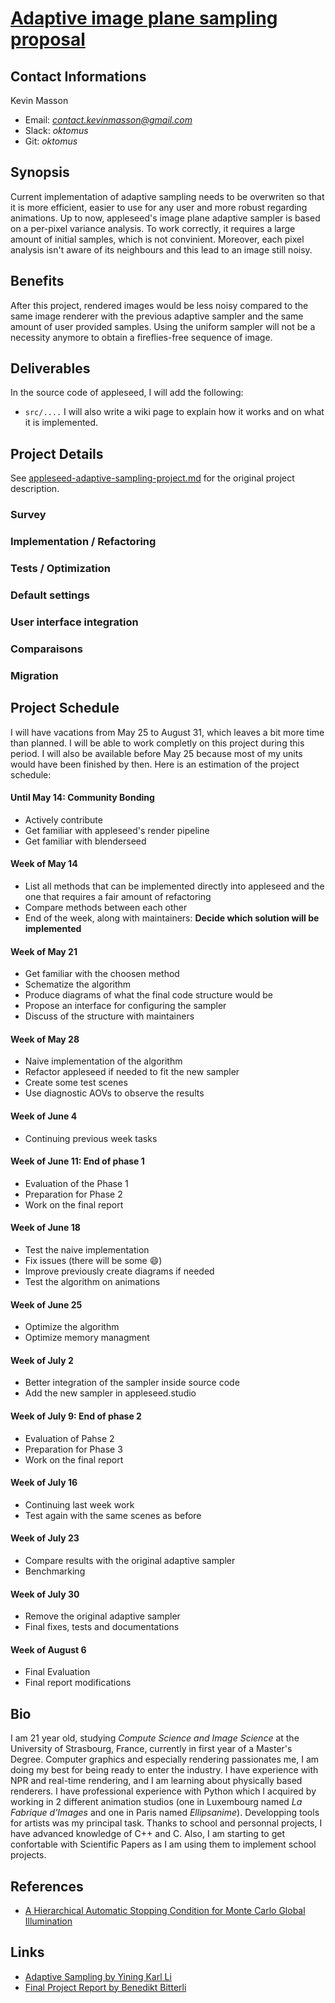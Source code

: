 # [Adaptive image plane sampling proposal](appleseed-adaptive-sampling-project.md)

## Contact Informations 

Kevin Masson
- Email:     *[contact.kevinmasson@gmail.com](contact.kevinmasson@gmail.com)*
- Slack:     *oktomus*
- Git:       *oktomus*

## Synopsis

Current implementation of adaptive sampling needs to be overwriten so that it is more efficient, easier to use for any user and more robust regarding animations. Up to now, appleseed's image plane adaptive sampler is based on a per-pixel variance analysis. To work correctly, it requires a large amount of initial samples, which is not convinient. Moreover, each pixel analysis isn't aware of its neighbours and this lead to an image still noisy.

## Benefits

After this project, rendered images would be less noisy compared to the same image renderer with the previous adaptive sampler and the same amount of user provided samples. Using the uniform sampler will not be a necessity anymore to obtain a fireflies-free sequence of image. 

## Deliverables

In the source code of appleseed, I will add the following:
- `src/....`
I will also write a wiki page to explain how it works and on what it is implemented.

## Project Details

See [appleseed-adaptive-sampling-project.md](appleseed-adaptive-sampling-project.md) for the original project description.

### Survey

### Implementation / Refactoring

### Tests / Optimization

### Default settings

### User interface integration

### Comparaisons

### Migration

## Project Schedule

I will have vacations from May 25 to August 31, which leaves a bit more time than planned. I will be able to work completly on this project during this period. I will also be available before May 25 because most of my units would have been finished by then. Here is an estimation of the project schedule:

#### Until May 14: Community Bonding

- Actively contribute
- Get familiar with appleseed's render pipeline
- Get familiar with blenderseed

#### Week of May 14

- List all methods that can be implemented directly into appleseed and the one that requires a fair amount of refactoring
- Compare methods between each other
- End of the week, along with maintainers: **Decide which solution will be implemented**

#### Week of May 21

- Get familiar with the choosen method 
- Schematize the algorithm
- Produce diagrams of what the final code structure would be
- Propose an interface for configuring the sampler
- Discuss of the structure with maintainers

#### Week of May 28

- Naive implementation of the algorithm
- Refactor appleseed if needed to fit the new sampler
- Create some test scenes
- Use diagnostic AOVs to observe the results

#### Week of June 4

- Continuing previous week tasks

#### Week of June 11: End of phase 1

- Evaluation of the Phase 1
- Preparation for Phase 2
- Work on the final report

#### Week of June 18

- Test the naive implementation
- Fix issues (there will be some :smile:)
- Improve previously create diagrams if needed
- Test the algorithm on animations

#### Week of June 25

- Optimize the algorithm
- Optimize memory managment

#### Week of July 2

- Better integration of the sampler inside source code
- Add the new sampler in appleseed.studio

#### Week of July 9: End of phase 2

- Evaluation of Pahse 2
- Preparation for Phase 3
- Work on the final report

#### Week of July 16

- Continuing last week work
- Test again with the same scenes as before

#### Week of July 23

- Compare results with the original adaptive sampler
- Benchmarking

#### Week of July 30

- Remove the original adaptive sampler
- Final fixes, tests and documentations

#### Week of August 6

- Final Evaluation
- Final report modifications

## Bio

I am 21 year old, studying *Compute Science and Image Science* at the University of Strasbourg, France, currently in first year of a Master's Degree. Computer graphics and especially rendering passionates me, I am doing my best for being ready to enter the industry. I have experience with NPR and real-time rendering, and I am learning about physically based renderers. I have professional experience with Python which I acquired by working in 2 different animation studios (one in Luxembourg named *La Fabrique d'Images* and one in Paris named *Ellipsanime*). Developping tools for artists was my principal task. Thanks to school and personnal projects, I have advanced knowledge of C++ and C. Also, I am starting to get confortable with Scientific Papers as I am using them to implement school projects.

## References

- [A Hierarchical Automatic Stopping Condition for Monte Carlo Global Illumination](https://jo.dreggn.org/home/2009_stopping.pdf)

## Links

- [Adaptive Sampling by Yining Karl Li](https://blog.yiningkarlli.com/2015/03/adaptive-sampling.html)
- [Final Project Report by Benedikt Bitterli](http://noobody.org/is-report/medium.html)
